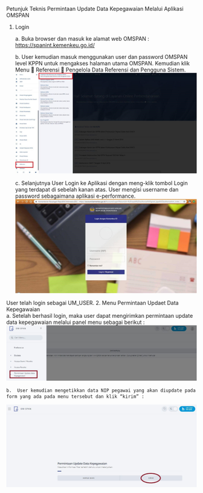 Petunjuk Teknis Permintaan Update Data Kepegawaian Melalui Aplikasi OMSPAN  

1.	Login  

    a.	Buka browser dan masuk ke alamat web OMSPAN :  
https://spanint.kemenkeu.go.id/
    
    b.	User kemudian masuk menggunakan user dan password OMSPAN level KPPN untuk mengakses halaman utama OMSPAN. Kemudian klik Menu  Referensi  Pengelola Data Referensi dan Pengguna Sistem.  
![tes](src/ptudk_login.jpg)

    c.	Selanjutnya User Login ke Aplikasi dengan meng-klik tombol Login yang terdapat di sebelah kanan atas. User mengisi username dan password sebagaimana aplikasi e-performance.  
![tes](src/ptudk_login_kemenkeu.jpg)  


User telah login sebagai UM_USER.
2.	Menu Permintaan Updaet Data Kepegawaian  
    a.	Setelah berhasil login, maka user dapat mengirimkan permintaan update data kepegawaian melalui panel menu sebagai berikut :  
![tes](src/ptudk_update_data_kepeg.JPG)  

    b.	User kemudian mengetikkan data NIP pegawai yang akan diupdate pada form yang ada pada menu tersebut dan klik “kirim” :  
![tes](src/ptudk_update_data_kepeg_2.JPG)
 
